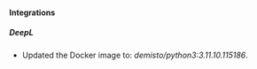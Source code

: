 
#### Integrations

##### DeepL
- Updated the Docker image to: *demisto/python3:3.11.10.115186*.




